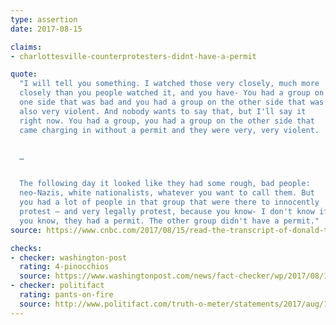```yaml
---
type: assertion
date: 2017-08-15

claims:
- charlottesville-counterprotesters-didnt-have-a-permit

quote:
  "I will tell you something. I watched those very closely, much more
  closely than you people watched it, and you have- You had a group on
  one side that was bad and you had a group on the other side that was
  also very violent. And nobody wants to say that, but I'll say it
  right now. You had a group, you had a group on the other side that
  came charging in without a permit and they were very, very violent.


  …


  The following day it looked like they had some rough, bad people:
  neo-Nazis, white nationalists, whatever you want to call them. But
  you had a lot of people in that group that were there to innocently
  protest — and very legally protest, because you know- I don't know if
  you know, they had a permit. The other group didn't have a permit."
source: https://www.cnbc.com/2017/08/15/read-the-transcript-of-donald-trumps-jaw-dropping-press-conference.html

checks:
- checker: washington-post
  rating: 4-pinocchios
  source: https://www.washingtonpost.com/news/fact-checker/wp/2017/08/16/president-trumps-false-claim-that-counter-demonstrators-lacked-a-permit/
- checker: politifact
  rating: pants-on-fire
  source: http://www.politifact.com/truth-o-meter/statements/2017/aug/17/donald-trump/donald-trump-wrong-charlottesville-counter-protest/
---
```

